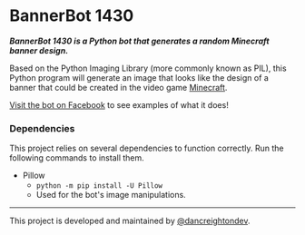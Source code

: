 # BannerBot 1430
***BannerBot 1430 is a Python bot that generates a random Minecraft banner design.***

Based on the Python Imaging Library (more commonly known as PIL), this Python program will generate an image that looks like the design of a banner that could be created in the video game [Minecraft](https://www.minecraft.net/en-us/).

[Visit the bot on Facebook](https://www.facebook.com/bannerbot1430/) to see examples of what it does!

### Dependencies
This project relies on several dependencies to function correctly. Run the following commands to install them.
* Pillow
  * `python -m pip install -U Pillow`
  * Used for the bot's image manipulations.
---
This project is developed and maintained by [@dancreightondev](https://twitter.com/dancreightondev).

